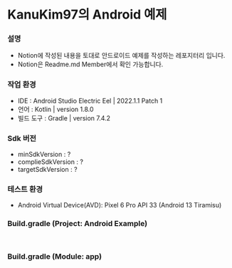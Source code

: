 # KanuKim97의 Android 예제
### 설명 
 - Notion에 작성된 내용을 토대로 안드로이드 예제를 작성하는 레포지터리 입니다.
 - Notion은 Readme.md Member에서 확인 가능합니다.
### 작업 환경
 - IDE : Android Studio Electric Eel | 2022.1.1 Patch 1
 - 언어 : Kotlin | version 1.8.0
 - 빌드 도구 : Gradle | version 7.4.2
### Sdk 버전 
 - minSdkVersion : ?
 - complieSdkVersion : ? 
 - targetSdkVersion : ?
### 테스트 환경
 - Android Virtual Device(AVD): Pixel 6 Pro API 33 (Android 13 Tiramisu)
### Build.gradle (Project: Android Example)
```
 
```
### Build.gradle (Module: app)
```

```
